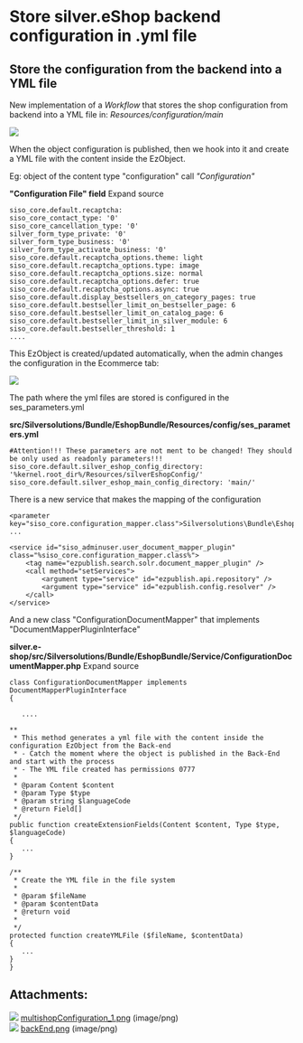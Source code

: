 #  Store silver.eShop backend configuration in .yml file 

## Store the configuration from the backend into a YML file

New implementation of a *Workflow* that stores the shop configuration from backend into a YML file in: *Resources/configuration/main*

![](attachments/23560984/23563665.png)

When the object configuration is published, then we hook into it and create a YML file with the content inside the EzObject.

Eg: object of the content type "configuration" call *"Configuration"*

**"Configuration File" field** Expand source 

``` 
siso_core.default.recaptcha:
siso_core_contact_type: '0'
siso_core_cancellation_type: '0'
silver_form_type_private: '0'
silver_form_type_business: '0'
silver_form_type_activate_business: '0'
siso_core.default.recaptcha_options.theme: light
siso_core.default.recaptcha_options.type: image
siso_core.default.recaptcha_options.size: normal
siso_core.default.recaptcha_options.defer: true
siso_core.default.recaptcha_options.async: true
siso_core.default.display_bestsellers_on_category_pages: true
siso_core.default.bestseller_limit_on_bestseller_page: 6
siso_core.default.bestseller_limit_on_catalog_page: 6
siso_core.default.bestseller_limit_in_silver_module: 6
siso_core.default.bestseller_threshold: 1
....
```

This EzObject is created/updated automatically, when the admin changes the configuration in the Ecommerce tab:

![](attachments/23560984/23563664.png)

The path where the yml files are stored is configured in the  ses\_parameters.yml

**src/Silversolutions/Bundle/EshopBundle/Resources/config/ses\_parameters.yml**

``` 
#Attention!!! These parameters are not ment to be changed! They should be only used as readonly parameters!!!
siso_core.default.silver_eshop_config_directory: '%kernel.root_dir%/Resources/silverEshopConfig/'
siso_core.default.silver_eshop_main_config_directory: 'main/'
```

There is a new service that makes the mapping of the configuration

``` 
<parameter key="siso_core.configuration_mapper.class">Silversolutions\Bundle\EshopBundle\Service\ConfigurationDocumentMapper</parameter>
... 

<service id="siso_adminuser.user_document_mapper_plugin" class="%siso_core.configuration_mapper.class%">
    <tag name="ezpublish.search.solr.document_mapper_plugin" />
    <call method="setServices">
        <argument type="service" id="ezpublish.api.repository" />
        <argument type="service" id="ezpublish.config.resolver" />
    </call>
</service>
```

And a new class "ConfigurationDocumentMapper" that implements "DocumentMapperPluginInterface"

**silver.e-shop/src/Silversolutions/Bundle/EshopBundle/Service/ConfigurationDocumentMapper.php** Expand source 

``` 
class ConfigurationDocumentMapper implements DocumentMapperPluginInterface
{

   ....

**
 * This method generates a yml file with the content inside the configuration EzObject from the Back-end
 * - Catch the moment where the object is published in the Back-End and start with the process
 * - The YML file created has permissions 0777
 *
 * @param Content $content
 * @param Type $type
 * @param string $languageCode
 * @return Field[]
 */
public function createExtensionFields(Content $content, Type $type, $languageCode)
{
   ...
}

/**
 * Create the YML file in the file system
 *
 * @param $fileName
 * @param $contentData
 * @return void
 *
 */
protected function createYMLFile ($fileName, $contentData)
{
   ...
}
}
```

## Attachments:

![](images/icons/bullet_blue.gif) [multishopConfiguration\_1.png](attachments/23560984/23563665.png) (image/png)  
![](images/icons/bullet_blue.gif) [backEnd.png](attachments/23560984/23563664.png) (image/png)  

